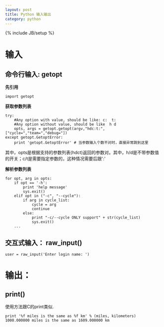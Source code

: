 ```yaml
---
layout: post
title: Python 输入输出
category: python
---
```

{% include JB/setup %}
# 输入
## 命令行输入: getopt

**先引用**

    import getopt

**获取参数列表**

    try:
        #Any option with value, should be like: c:  t:
        #Any option without value, should be like  h d
        opts, args = getopt.getopt(argv,"hdc:t:",["cycle=","team=","debug="])
    except getopt.GetoptError:
        print 'getopt.GetoptError' # 当参数输入个数不对时，直接异常跳到这里

其中，opts是根据支持的参数列表(hdct)返回的参数对。其中，h/d是不带参数值的开关；c/t是需要指定参数的，这种情况需要后跟':'


**解析参数列表**

    for opt, arg in opts:
        if opt == '-h':
            print 'help message'
            sys.exit()
        elif opt in ("-c", "--cycle"):
            if arg in cycle_list:
                cycle = arg
                continue
            else:
                print "-c/--cycle ONLY support" + str(cycle_list)
                sys.exit()
        ...



## 交互式输入： raw_input()

    user = raw_input('Enter login name: ')

# 输出：
## print()
使用方法跟C的print类似.

    print '%f miles is the same as %f km' % (miles, kilometers)
    1000.000000 miles is the same as 1609.000000 km


